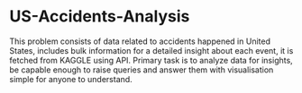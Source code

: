 # US-Accidents-Analysis
This problem consists of data related to accidents happened in United States, includes bulk information for a detailed insight about each event, it is fetched from KAGGLE using API. Primary task is to analyze data for insights, be capable enough to raise queries and answer them with visualisation simple for anyone to understand.
